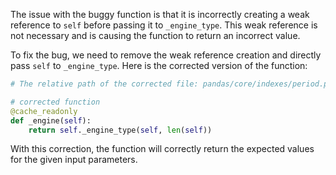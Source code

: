 The issue with the buggy function is that it is incorrectly creating a weak reference to `self` before passing it to `_engine_type`. This weak reference is not necessary and is causing the function to return an incorrect value.

To fix the bug, we need to remove the weak reference creation and directly pass `self` to `_engine_type`. Here is the corrected version of the function:

```python
# The relative path of the corrected file: pandas/core/indexes/period.py

# corrected function
@cache_readonly
def _engine(self):
    return self._engine_type(self, len(self))
```

With this correction, the function will correctly return the expected values for the given input parameters.